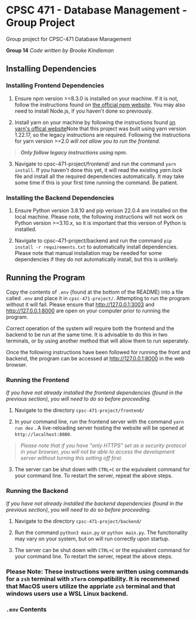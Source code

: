 # CPSC 471 - Database Management - Group Project
Group project for CPSC-471 Database Management

**Group 14**
*Code written by Brooke Kindleman*

## Installing Dependencies
### Installing Frontend Dependencies

1. Ensure npm version >=8.3.0 is installed on your machine. If it is not, follow the instructions found on [the official npm website](https://docs.npmjs.com/downloading-and-installing-node-js-and-npm). You may also need to install Node.js, if you haven't done so previously.

2. Install yarn on your machine by following the instructions found [on yarn's offical website](https://classic.yarnpkg.com/lang/en/docs/install/#debian-stable)Note that this project was built using yarn version 1.22.17, so the legacy instructions are required. Following the instructions for yarn version >=2.0 *will not allow you to run the frontend.*
> ***Only follow legacy instructions using npm.***

3. Navigate to cpsc-471-project/frontend/ and run the command `yarn install`. If you haven't done this yet, it will read the existing *yarn.lock* file and install all the required dependencies automatically. It may take some time if this is your first time running the command. Be patient.

### Installing the Backend Dependencies

1. Ensure Python version 3.8.10 and pip verison 22.0.4 are installed on the local machine. Please note, the following instructions will not work on Python version >=3.10.x, so it is important that this version of Python is installed.

2. Navigate to cpsc-471-project/backend and run the command `pip install -r requirements.txt` to automatically install dependencies. Please note that manual installation may be needed for some dependencies if they do not automatically install, but this is unlikely.


## Running the Program

Copy the contents of `.env` (found at the bottom of the README) into a file called `.env` and place it in `cpsc-471-project/`. Attempting to run the program without it will fail. Please ensure that http://127.0.0.1:3003 and  http://127.0.0.1:8000 are open on your computer prior to running the program.

Correct operation of the system will require both the frontend and the backend to be run at the same time. It is advisable to do this in two terminals, or by using another method that will allow them to run seperately.

Once the following instructions have been followed for running the front and backend, the program can be accessed at http://127.0.0.1:8000 in the web browser.

### Running the Frontend

*If you have not already installed the frontend dependencies (found in the previous section), you will need to do so before proceeding.*

1. Navigate to the directory `cpsc-471-project/frontend/`

2. In your command line, run the frontend server with the command `yarn run dev` . A live-reloading server hosting the website will be opened at `http://localhost:8080`.
> *Please note that if you have "only HTTPS" set as a security protocol in your browser, you will not be able to access the development server without turning this setting off first.*

3. The server can be shut down with `CTRL+C` or the equivalent command for your command line. To restart the server, repeat the above steps.

### Running the Backend

*If you have not already installed the backend dependencies (found in the previous section), you will need to do so before proceeding.*

1. Navigate to the directory `cpsc-471-project/backend/`

2. Run the command `python3 main.py` or `python main.py`. The functionality may vary on your system, but on will run correctly upon startup.

3. The server can be shut down with `CTRL+C` or the equivalent command for your command line. To restart the server, repeat the above steps.

### Please Note: These instructions were written using commands for a `zsh` terminal with `xTerm` compatibility. It is recommened that MacOS users utilize the appriate `zsh` terminal and that windows users use a WSL Linux backend.

### `.env` Contents

```

```

